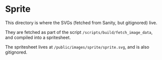 # Sprite

This directory is where the SVGs (fetched from Sanity, but gitignored) live.

They are fetched as part of the script `/scripts/build/fetch_image_data`, and
compiled into a spritesheet.

The spritesheet lives at `/public/images/sprite/sprite.svg`, and is also gitignored.
